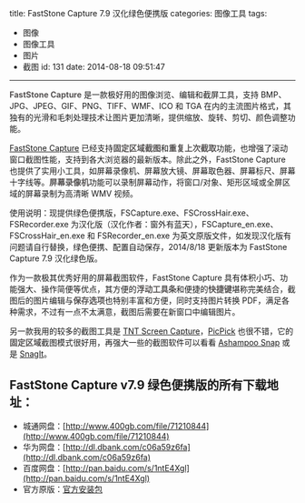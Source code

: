 title: FastStone Capture 7.9 汉化绿色便携版
categories: 图像工具
tags:
  - 图像
  - 图像工具
  - 图片
  - 截图
id: 131
date: 2014-08-18 09:51:47
---

<span style="font-weight: bold; font-style: inherit; color: #555252;">FastStone Capture</span> 是一款极好用的图像浏览、编辑和截屏工具，支持 BMP、JPG、JPEG、GIF、PNG、TIFF、WMF、ICO 和 TGA 在内的主流图片格式，其独有的光滑和毛刺处理技术让图片更加清晰，提供缩放、旋转、剪切、颜色调整功能。

[FastStone Capture](http://www.portablesoft.org/faststone-capture/) 已经支持<span style="font-weight: bold; font-style: inherit; color: #555252;">固定区域截图</span>和<span style="font-weight: bold; font-style: inherit; color: #555252;">重复上次截取</span>功能，也增强了滚动窗口截图性能，支持到各大浏览器的最新版本。除此之外，FastStone Capture 也提供了实用小工具，如屏幕录像机、屏幕放大镜、屏幕取色器、屏幕标尺、屏幕十字线等。<span style="font-weight: bold; font-style: inherit; color: #555252;">屏幕录像机</span>功能可以录制屏幕动作，将窗口/对象、矩形区域或全屏区域的屏幕录制为高清晰 WMV 视频。

使用说明：现提供绿色便携版，FSCapture.exe、FSCrossHair.exe、FSRecorder.exe 为汉化版（汉化作者：窗外有蓝天），FSCapture_en.exe、FSCrossHair_en.exe 和 FSRecorder_en.exe 为英文原版文件，如发现汉化版有问题请自行替换，绿色便携、配置自动保存，2014/8/18 更新版本为 FastStone Capture 7.9 汉化绿色版。<span id="more-117" style="font-weight: inherit; font-style: inherit;"></span>

作为一款极其优秀好用的屏幕截图软件，FastStone Capture 具有体积小巧、功能强大、操作简便等优点，其方便的<span style="font-weight: bold; font-style: inherit; color: #555252;">浮动工具条</span>和便捷的<span style="font-weight: bold; font-style: inherit; color: #555252;">快捷键</span>堪称完美结合，截图后的图片编辑与<span style="font-weight: bold; font-style: inherit; color: #555252;">保存选项</span>也特别丰富和方便，同时支持图片转换 PDF，满足各种需求，不过有一点不太满意，截图后需要在新窗口中编辑图片。

另一款我用的较多的截图工具是 [TNT Screen Capture](http://www.portablesoft.org/tnt-screen-capture/ "TNT Screen Capture")，[PicPick](http://www.portablesoft.org/picpick-portable/) 也很不错，它的<span style="font-weight: bold; font-style: inherit; color: #555252;">固定区域</span>截图模式很好用，再强大一些的截图软件可以看看 [Ashampoo Snap](http://www.portablesoft.org/ashampoo-snap/) 或是 [SnagIt](http://www.portablesoft.org/techsmith-snagit-studio/)。

## FastStone Capture v7.9 绿色便携版的所有下载地址：

<div class="leftside"></div>
<div class="rightside">

*   城通网盘：[http://www.400gb.com/file/71210844](http://www.400gb.com/file/71210844)
*   华为网盘：[http://dl.dbank.com/c06a59z6fa](http://dl.dbank.com/c06a59z6fa)
*   百度网盘：[http://pan.baidu.com/s/1ntE4Xgl](http://pan.baidu.com/s/1ntE4Xgl)
*   官方原版：[官方安装包](http://www.faststonesoft.net/DN/FSCapture79.zip)
</div>